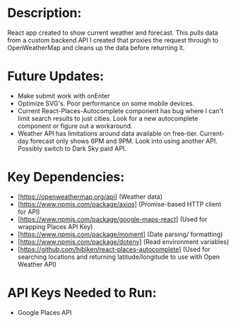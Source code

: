 # Description: 
React app created to show current weather and forecast. This pulls data from a custom backend API I created that proxies the request through to OpenWeatherMap and cleans up the data before returning it. 

# Future Updates: 
- Make submit work with onEnter
- Optimize SVG's. Poor performance on some mobile devices.
- Current React-Places-Autocomplete component has bug where I can't limit search results to just cities. Look for a new autocomplete component or figure out a workaround. 
- Weather API has limitations around data available on free-tier. Current-day forecast only shows 6PM and 9PM. Look into using another API. Possibly switch to Dark Sky paid API. 

# Key Dependencies: 
- [https://openweathermap.org/api] (Weather data)
- [https://www.npmjs.com/package/axios] (Promise-based HTTP client for API)
- [https://www.npmjs.com/package/google-maps-react] (Used for wrapping Places API Key)
- [https://www.npmjs.com/package/moment] (Date parsing/ formatting)
- [https://www.npmjs.com/package/dotenv] (Read environment variables)
- [https://github.com/hibiken/react-places-autocomplete] (Used for searching locations and returning latitude/longitude to use with Open Weather API)

# API Keys Needed to Run: 
- Google Places API